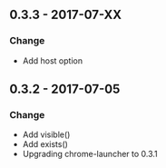 ## 0.3.3 - 2017-07-XX
### Change
 - Add host option

## 0.3.2 - 2017-07-05
### Change
 - Add visible()
 - Add exists()
 - Upgrading chrome-launcher to 0.3.1
